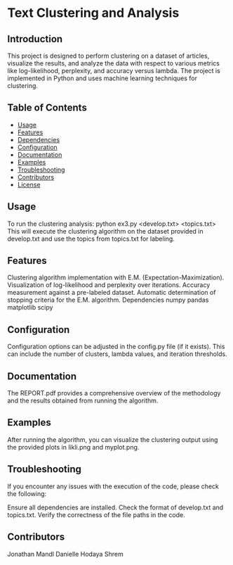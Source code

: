 # Text Clustering and Analysis

## Introduction

This project is designed to perform clustering on a dataset of articles, visualize the results, and analyze the data with respect to various metrics like log-likelihood, perplexity, and accuracy versus lambda. The project is implemented in Python and uses machine learning techniques for clustering.

## Table of Contents

- [Usage](#usage)
- [Features](#features)
- [Dependencies](#dependencies)
- [Configuration](#configuration)
- [Documentation](#documentation)
- [Examples](#examples)
- [Troubleshooting](#troubleshooting)
- [Contributors](#contributors)
- [License](#license)


## Usage

To run the clustering analysis:
python ex3.py <develop.txt> <topics.txt>
This will execute the clustering algorithm on the dataset provided in develop.txt and use the topics from topics.txt for labeling.

## Features
Clustering algorithm implementation with E.M. (Expectation-Maximization).
Visualization of log-likelihood and perplexity over iterations.
Accuracy measurement against a pre-labeled dataset.
Automatic determination of stopping criteria for the E.M. algorithm.
Dependencies
numpy
pandas
matplotlib
scipy
## Configuration
Configuration options can be adjusted in the config.py file (if it exists). This can include the number of clusters, lambda values, and iteration thresholds.

## Documentation
The REPORT.pdf provides a comprehensive overview of the methodology and the results obtained from running the algorithm.

## Examples
After running the algorithm, you can visualize the clustering output using the provided plots in likli.png and myplot.png.

## Troubleshooting
If you encounter any issues with the execution of the code, please check the following:

Ensure all dependencies are installed.
Check the format of develop.txt and topics.txt.
Verify the correctness of the file paths in the code.
## Contributors
Jonathan Mandl 
Danielle Hodaya Shrem 
